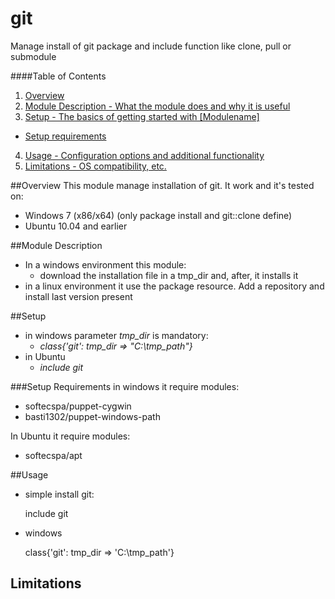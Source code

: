 git
=================

Manage install of git package and include function like clone, pull or submodule

####Table of Contents

1. [Overview](#overview)
2. [Module Description - What the module does and why it is useful](#module-description)
3. [Setup - The basics of getting started with [Modulename]](#setup)
 * [Setup requirements](#setup-requirements)
4. [Usage - Configuration options and additional functionality](#usage)
5. [Limitations - OS compatibility, etc.](#limitations)

##Overview
This module manage installation of git. It work and it's tested on:
 * Windows 7 (x86/x64) (only package install and git::clone define)
 * Ubuntu 10.04 and earlier

##Module Description
 * In a windows environment this module:
    * download the installation file in a tmp\_dir and, after, it installs it
 * in a linux environment it use the package resource. Add a repository and install last version present

##Setup

 * in windows parameter *tmp_dir* is mandatory:
    * *class{'git': tmp_dir => "C:\\tmp_path"}*
 * in Ubuntu
    * *include git*

###Setup Requirements
in windows it require modules:
 * softecspa/puppet-cygwin
 * basti1302/puppet-windows-path

In Ubuntu it require modules:
 * softecspa/apt

##Usage
 * simple install git:

    include git
 * windows

    class{'git': tmp_dir => 'C:\\tmp_path'}


## Limitations
